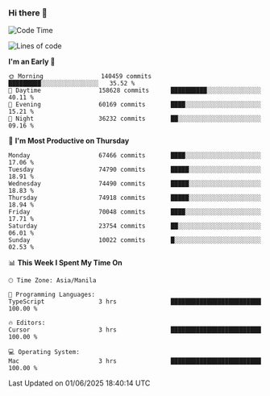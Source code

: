 ### Hi there 👋

<!--START_SECTION:waka-->
![Code Time](http://img.shields.io/badge/Code%20Time-6%2C059%20hrs%2059%20mins-blue)

![Lines of code](https://img.shields.io/badge/From%20Hello%20World%20I%27ve%20Written-137.4%20million%20lines%20of%20code-blue)

**I'm an Early 🐤** 

```text
🌞 Morning                140459 commits      █████████░░░░░░░░░░░░░░░░   35.52 % 
🌆 Daytime                158628 commits      ██████████░░░░░░░░░░░░░░░   40.11 % 
🌃 Evening                60169 commits       ████░░░░░░░░░░░░░░░░░░░░░   15.21 % 
🌙 Night                  36232 commits       ██░░░░░░░░░░░░░░░░░░░░░░░   09.16 % 
```
📅 **I'm Most Productive on Thursday** 

```text
Monday                   67466 commits       ████░░░░░░░░░░░░░░░░░░░░░   17.06 % 
Tuesday                  74790 commits       █████░░░░░░░░░░░░░░░░░░░░   18.91 % 
Wednesday                74490 commits       █████░░░░░░░░░░░░░░░░░░░░   18.83 % 
Thursday                 74918 commits       █████░░░░░░░░░░░░░░░░░░░░   18.94 % 
Friday                   70048 commits       ████░░░░░░░░░░░░░░░░░░░░░   17.71 % 
Saturday                 23754 commits       ██░░░░░░░░░░░░░░░░░░░░░░░   06.01 % 
Sunday                   10022 commits       █░░░░░░░░░░░░░░░░░░░░░░░░   02.53 % 
```


📊 **This Week I Spent My Time On** 

```text
🕑︎ Time Zone: Asia/Manila

💬 Programming Languages: 
TypeScript               3 hrs               █████████████████████████   100.00 % 

🔥 Editors: 
Cursor                   3 hrs               █████████████████████████   100.00 % 

💻 Operating System: 
Mac                      3 hrs               █████████████████████████   100.00 % 
```


 Last Updated on 01/06/2025 18:40:14 UTC
<!--END_SECTION:waka-->


<!--
**rad182/rad182** is a ✨ _special_ ✨ repository because its `README.md` (this file) appears on your GitHub profile.

Here are some ideas to get you started:

- 🔭 I’m currently working on ...
- 🌱 I’m currently learning ...
- 👯 I’m looking to collaborate on ...
- 🤔 I’m looking for help with ...
- 💬 Ask me about ...
- 📫 How to reach me: ...
- 😄 Pronouns: ...
- ⚡ Fun fact: ...
-->
